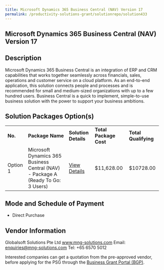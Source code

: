 ```yaml
---
title: Microsoft Dynamics 365 Business Central (NAV) Version 17
permalink: /productivity-solutions-grant/solutionrepo/solution433
---
```


## Microsoft Dynamics 365 Business Central (NAV) Version 17

## Description

Microsoft Dynamics 365 Business Central is an integration of ERP and CRM capabilities that works together seamlessly across financials, sales, operations and customer service on a cloud platform. As an end-to-end application, this solution connects people and processes and is recommended for small and medium-sized organizations with up to a few hundred users. Business Central is a quick to implement, simple-to-use business solution with the power to support your business ambitions.

## Solution Packages Option(s)

<table>
<tr>
<td><b>No.</b></td>
<td><b>Package Name</b></td>
<td><b>Solution Details</b></td>
<td><b>Total Package Cost</b></td>
<td><b>Total Qualifying</b></td>
</tr>
<tr>
<td>Option 1</td>
<td>Microsoft Dynamics 365 Business Central (NAV) - Package A (Ready To Go: 3 Users)</td>
<td><a href='https://www.gobusiness.gov.sg/images/psg/DesensitisedGlobalsoftAnnex3CRwef17June2021_Part_1.pdf'>View Details</a></td>
<td>$11,628.00</td>
<td>$10728.00</td>
</tr>
</table>

## Mode and Schedule of Payment

 - Direct Purchase

## Vendor Information

 Globalsoft Solutions Pte Ltd
www.mng-solutions.com
Email: enquiries@mng-solutions.com
Tel: +65 6570 5012

Interested companies can get a quotation from the pre-approved vendor, before applying for the PSG through the <a href='https://www.businessgrants.gov.sg/'>Business Grant Portal (BGP)</a>.
<script src="/jquery/resize-tables.js"></script>
